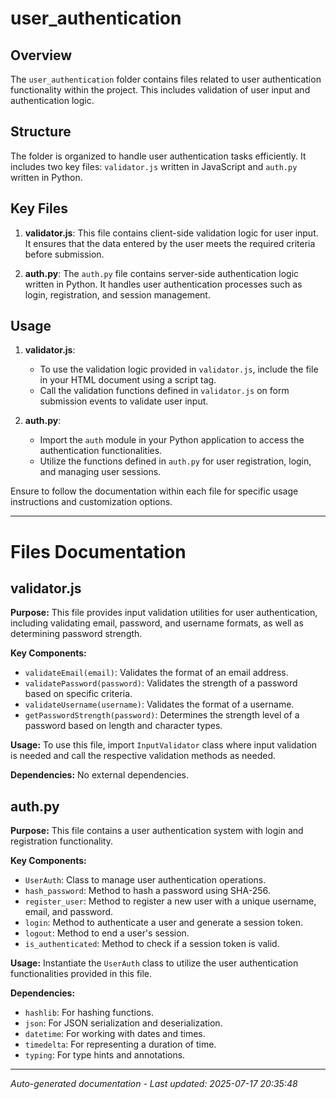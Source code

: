 # user_authentication

## Overview
The `user_authentication` folder contains files related to user authentication functionality within the project. This includes validation of user input and authentication logic.

## Structure
The folder is organized to handle user authentication tasks efficiently. It includes two key files: `validator.js` written in JavaScript and `auth.py` written in Python.

## Key Files
1. **validator.js**: This file contains client-side validation logic for user input. It ensures that the data entered by the user meets the required criteria before submission.
   
2. **auth.py**: The `auth.py` file contains server-side authentication logic written in Python. It handles user authentication processes such as login, registration, and session management.

## Usage
1. **validator.js**:
   - To use the validation logic provided in `validator.js`, include the file in your HTML document using a script tag.
   - Call the validation functions defined in `validator.js` on form submission events to validate user input.

2. **auth.py**:
   - Import the `auth` module in your Python application to access the authentication functionalities.
   - Utilize the functions defined in `auth.py` for user registration, login, and managing user sessions.

Ensure to follow the documentation within each file for specific usage instructions and customization options.

---

# Files Documentation

## validator.js

**Purpose:** This file provides input validation utilities for user authentication, including validating email, password, and username formats, as well as determining password strength.

**Key Components:**
- `validateEmail(email)`: Validates the format of an email address.
- `validatePassword(password)`: Validates the strength of a password based on specific criteria.
- `validateUsername(username)`: Validates the format of a username.
- `getPasswordStrength(password)`: Determines the strength level of a password based on length and character types.

**Usage:** To use this file, import `InputValidator` class where input validation is needed and call the respective validation methods as needed.

**Dependencies:** No external dependencies.

## auth.py

**Purpose:** This file contains a user authentication system with login and registration functionality.

**Key Components:**
- `UserAuth`: Class to manage user authentication operations.
- `hash_password`: Method to hash a password using SHA-256.
- `register_user`: Method to register a new user with a unique username, email, and password.
- `login`: Method to authenticate a user and generate a session token.
- `logout`: Method to end a user's session.
- `is_authenticated`: Method to check if a session token is valid.

**Usage:** Instantiate the `UserAuth` class to utilize the user authentication functionalities provided in this file.

**Dependencies:**
- `hashlib`: For hashing functions.
- `json`: For JSON serialization and deserialization.
- `datetime`: For working with dates and times.
- `timedelta`: For representing a duration of time.
- `typing`: For type hints and annotations.

---
*Auto-generated documentation - Last updated: 2025-07-17 20:35:48*
